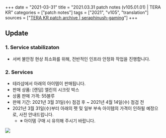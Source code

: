 +++
date = "2021-03-31"
title = "2021.03.31 patch notes (v105.01.01) | TERA KR"
categories = ["patch notes"]
tags = ["2021", "v105", "translation"]
sources = ["[TERA KR patch archive | seraphinush-gaming](/ko/patch/2021/v105-01-01)"]
+++

[1]: /images/patch/v105-01-01_01.png

## Update

### 1. Service stabilizaton
- 서버 불안정 현상 최소화를 위해, 전반적인 인프라 안정화 작업을 진행합니다.

### 2. Services
-  테라샵에서 아래의 아이템이 판매됩니다.
  - 판매 상품: [랜덤] 엘린의 시크릿 박스
  - 상품 판매 가격: 55블루
  - 판매 기간: 2021년 3월 31일(수) 점검 후 ~ 2021년 4월 14일(수) 점검 전
- 2021년 3월 31일(수)부터 아래의 펫 및 일부 부속 아이템의 가격이 인하될 예정으로, 사전 안내드립니다.
  - ※ 아이템 구매 시 유의해 주시기 바랍니다.

![][1]
